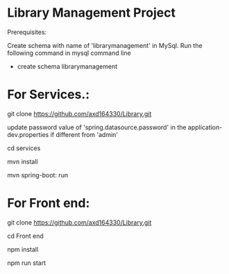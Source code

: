 # Library Management Project

Prerequisites:

Create schema with name of 'librarymanagement' in MySql. Run the following command in mysql command line

 - create schema librarymanagement

# For Services.:

git clone https://github.com/axd164330/Library.git

update password value of 'spring.datasource.password' in the application-dev.properties if different from 'admin'

cd services

mvn install

mvn spring-boot: run


# For Front end:

git clone https://github.com/axd164330/Library.git

cd Front end

npm install

npm run start

